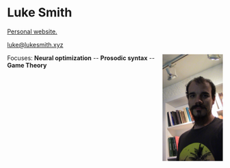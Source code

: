 # Luke Smith

[Personal website.](http://lukesmith.xyz)

[luke@lukesmith.xyz](mailto:luke@lukesmith.xyz)

<img src="images/luke.jpg" height="250" float="right" align="right" padding="10px">

Focuses: **Neural optimization** -- **Prosodic syntax** -- **Game Theory**
